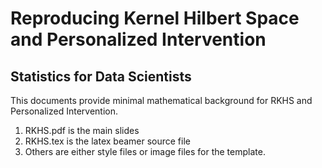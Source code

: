 # Reproducing Kernel Hilbert Space and Personalized Intervention
## Statistics for Data Scientists
This documents provide minimal mathematical background for RKHS and Personalized Intervention.
1. RKHS.pdf is the main slides
2. RKHS.tex is the latex beamer source file
3. Others are either style files or image files for the template.
